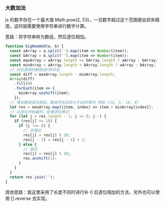 ### 大数加法

js 的数字存在一个最大值 Math.pow(2, 53)，一旦数字超过这个范围便会损失精度。这时就需要使用字符串进行数字计算。

思路：将字符串转为数组，然后逐位相加。

```javascript
function bigNumAdd(a, b) {
  const aArray = a.split('').map(item => Number(item));
  const bArray = b.split('').map(item => Number(item));
  const maxArray = aArray.length >= bArray.length ? aArray : bArray;
  const minArray = aArray.length < bArray.length ? aArray : bArray;
  // 对长度短的数组进行0补全
  const diff = maxArray.length - minArray.length;
  Array(diff)
    .fill(0)
    .forEach(item => {
      minArray.unshift(item);
    });
  // 等长数组逐位相加，数组中会出现大于10的情况 例如 [12, 5, 16, 8]
  let res = maxArray.map((item, index) => item + minArray[index]);
  // 从末位开始遍历，处理进位情况
  for (let j = res.length - 1; j >= 0; j--) {
    if (res[j] >= 10) {
      if (j !== 0) {
        // 非首位
        res[j] = res[j] % 10;
        res[j - 1] = res[j - 1] + 1;
      } else {
        // 首位
        res[j] = res[j] % 10;
        res.unshift(1);
      }
    }
  }
  return res.join('');
}
```

其他思路：我这里采用了长度不同时进行补 0 后逐位相加的方法，另外也可以使用 [].reverse 去实现。
